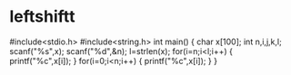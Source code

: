 # leftshiftt
#include<stdio.h> 
#include<string.h> 
int main() 
{ 
  char x[100]; 
  int n,i,j,k,l; 
  scanf("%s",x); 
  scanf("%d",&n);
  l=strlen(x);
  for(i=n;i<l;i++) 
    {
    printf("%c",x[i]);
    } 
  for(i=0;i<n;i++) 
    { 
    printf("%c",x[i]);
    } 
}
